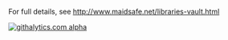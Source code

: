 For full details, see http://www.maidsafe.net/libraries-vault.html

[![githalytics.com alpha](https://cruel-carlota.pagodabox.com/9830f657bb2c9583dbffbcdede35ba16 "githalytics.com")](http://githalytics.com/maidsafe/MaidSafe-Vault)

